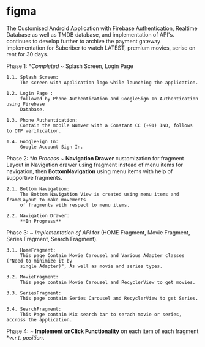 # figma

The Customised Android Application with Firebase Authentication, Realtime Database as well as TMDB
database, and implementation of API's. continues to develop further to archive the payment gateway 
implementation for Subcriber to watch LATEST, premium movies, serise on rent for 30 days.  

Phase 1: **Completed*
    ~ Splash Screen, Login Page
    
    1.1. Splash Screen:
         The screen with Application logo while launching the application.
            
    1.2. Login Page : 
         followed by Phone Authentication and GoogleSign In Authentication using Firebase 
         Database.

    1.3. Phone Authentication:
         Contain the mobile Numver with a Constant CC (+91) IND, follows to OTP verification.
           
    1.4. GoogleSign In:
         Google Account Sign In.

Phase 2: **In Process*
    ~ **Navigation Drawer** customization for fragment Layout in Navigation drawer using fragment 
    instead of menu items for navigation, then **BottomNavigation** using menu items with help of
    supportive fragments.

    2.1. Bottom Navigation:
         The Bottom Navigation View is created using menu items and frameLayout to make movements 
         of fragments with respect to menu items.

    2.2. Navigation Drawer:
         **In Progress**


Phase 3:
    ~ *Implementation of API* for (HOME Fragment, Movie Fragment, Series Fragment, Search 
    Fragment).

    3.1. HomeFragment:
         This page Contain Movie Carousel and Various Adapter classes ("Need to minimize it by 
         single Adapter)", As well as movie and series types.

    3.2. MovieFragment:
         This page contain Movie Carousel and RecyclerView to get movies.

    3.3. SeriesFragment:
         This page contain Series Carousel and RecyclerView to get Series.

    3.4. SearchFragment:
         This Page contain Mix search bar to serach movie or series, accross the application.

Phase 4:
    ~ **Implement onClick Functionality** on each item of each fragment **w.r.t. position*.
